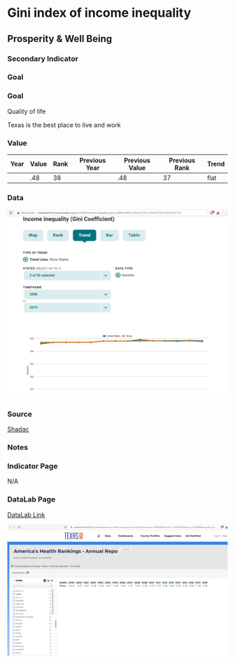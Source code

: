 # Gini index of income inequality

## Prosperity & Well Being

### Secondary Indicator

### **Goal**

### **Goal**

Quality of life

Texas is the best place to live and work

### **Value**

| Year |  Value      | Rank     | Previous Year   | Previous Value | Previous Rank | Trend | 
| ----------- | ----------- | ----------- | ----------- | ----------- | ----------- | -----------|
|             |     .48     | 38        |             |      .48       | 37        | flat       | 

### Data

![dd](./gini.PNG)


### Source

[Shadac](http://statehealthcompare.shadac.org/table/82/income-inequality-gini-coefficient#1/a/27/119)

### Notes



### Indicator Page

N/A

### DataLab Page

[DataLab Link](https://datalab.texas2036.org/mskvxdg/america-s-health-rankings-annual-report?state-name=1000430&indicator=1005850&Measure=13940880&accesskey=zjtgrfb)

![sd](./datalab_gini.PNG)


